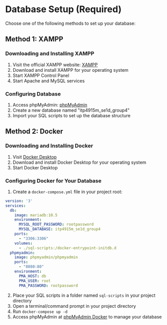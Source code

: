 # Database Setup (Required)

Choose one of the following methods to set up your database:

## Method 1: XAMPP

### Downloading and Installing XAMPP

1. Visit the official XAMPP website: [XAMPP](https://www.apachefriends.org/)
2. Download and install XAMPP for your operating system
3. Start XAMPP Control Panel
4. Start Apache and MySQL services

### Configuring Database

1. Access phpMyAdmin: [phpMyAdmin](http://localhost/phpmyadmin)
2. Create a new database named "itp4915m_se1d_group4"
3. Import your SQL scripts to set up the database structure

## Method 2: Docker

### Downloading and Installing Docker

1. Visit [Docker Desktop](https://www.docker.com/products/docker-desktop)
2. Download and install Docker Desktop for your operating system
3. Start Docker Desktop

### Configuring Docker for Your Database

1. Create a `docker-compose.yml` file in your project root:

```yaml
version: '3'
services:
  db:
    image: mariadb:10.5
    environment:
      MYSQL_ROOT_PASSWORD: rootpassword
      MYSQL_DATABASE: itp4915m_se1d_group4
    ports:
      - "3306:3306"
    volumes:
      - ./sql-scripts:/docker-entrypoint-initdb.d
  phpmyadmin:
    image: phpmyadmin/phpmyadmin
    ports:
      - "8080:80"
    environment:
      PMA_HOST: db
      PMA_USER: root
      PMA_PASSWORD: rootpassword
```

2. Place your SQL scripts in a folder named `sql-scripts` in your project directory
3. Open a terminal/command prompt in your project directory
4. Run `docker-compose up -d`
5. Access phpMyAdmin at [phpMyAdmin Docker](http://localhost:8080) to manage your database
